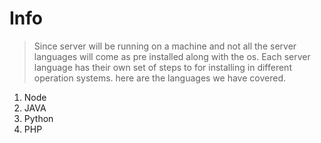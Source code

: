 # Info
> Since server will be running on a machine and not all the server languages will come as pre installed along with the os. Each server language has their own set of steps to for installing in different operation systems. here are the languages we have covered.

1. Node
2. JAVA
3. Python
4. PHP